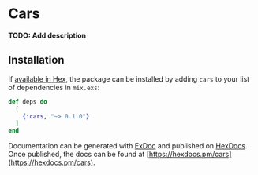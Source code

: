 # Cars

**TODO: Add description**

## Installation

If [available in Hex](https://hex.pm/docs/publish), the package can be installed
by adding `cars` to your list of dependencies in `mix.exs`:

```elixir
def deps do
  [
    {:cars, "~> 0.1.0"}
  ]
end
```

Documentation can be generated with [ExDoc](https://github.com/elixir-lang/ex_doc)
and published on [HexDocs](https://hexdocs.pm). Once published, the docs can
be found at [https://hexdocs.pm/cars](https://hexdocs.pm/cars).

